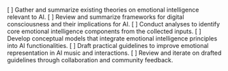 [ ] Gather and summarize existing theories on emotional intelligence relevant to AI.
[ ] Review and summarize frameworks for digital consciousness and their implications for AI.
[ ] Conduct analyses to identify core emotional intelligence components from the collected inputs.
[ ] Develop conceptual models that integrate emotional intelligence principles into AI functionalities.
[ ] Draft practical guidelines to improve emotional representation in AI music and interactions.
[ ] Review and iterate on drafted guidelines through collaboration and community feedback.